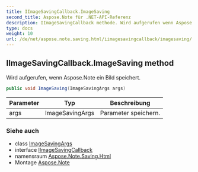 ```yaml
---
title: IImageSavingCallback.ImageSaving
second_title: Aspose.Note für .NET-API-Referenz
description: IImageSavingCallback methode. Wird aufgerufen wenn Aspose.Note ein Bild speichert.
type: docs
weight: 10
url: /de/net/aspose.note.saving.html/iimagesavingcallback/imagesaving/
---
```

## IImageSavingCallback.ImageSaving method

Wird aufgerufen, wenn Aspose.Note ein Bild speichert.

```csharp
public void ImageSaving(ImageSavingArgs args)
```

| Parameter | Typ | Beschreibung |
| --- | --- | --- |
| args | ImageSavingArgs | Parameter speichern. |

### Siehe auch

* class [ImageSavingArgs](../../imagesavingargs/)
* interface [IImageSavingCallback](../)
* namensraum [Aspose.Note.Saving.Html](../../iimagesavingcallback/)
* Montage [Aspose.Note](../../../)


